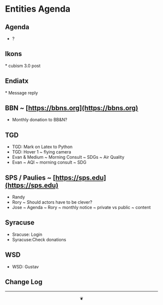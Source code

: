 # Entities Agenda

## Agenda

* ?

## Ikons

\* cubism 3.0 post

## Endiatx

\* Message reply

## BBN ~ [https://bbns.org](https://bbns.org)

* Monthly donation to BB&N?

## TGD

* TGD: Mark on Latex to Python
* TGD: Hover 1 ~ flying camera
* Evan & Medium ~ Morning Consult ~ SDGs ~ Air Quality
* Evan ~ AQI ~ morning consult ~ SDG

## SPS / Paulies ~ [https://sps.edu](https://sps.edu)

* Randy
* Rory ~ Should actors have to be clever?
* Jose ~ Agenda ~ Rory ~ monthly notice ~ private vs public ~ content

## Syracuse

* Sracuse: Login
* Syracuse:Check donations

## WSD

* WSD: Gustav

## Change Log

***

<center title="hello!"><a href="javascript:main.window.scrollTo(0,0);" style="text-decoration:none;">❦</a></center>